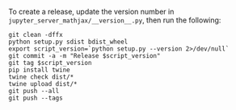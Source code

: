 To create a release, update the version number in `jupyter_server_mathjax/__version__.py`, then run the following:

```
git clean -dffx
python setup.py sdist bdist_wheel
export script_version=`python setup.py --version 2>/dev/null`
git commit -a -m "Release $script_version"
git tag $script_version
pip install twine
twine check dist/*
twine upload dist/*
git push --all
git push --tags
```
